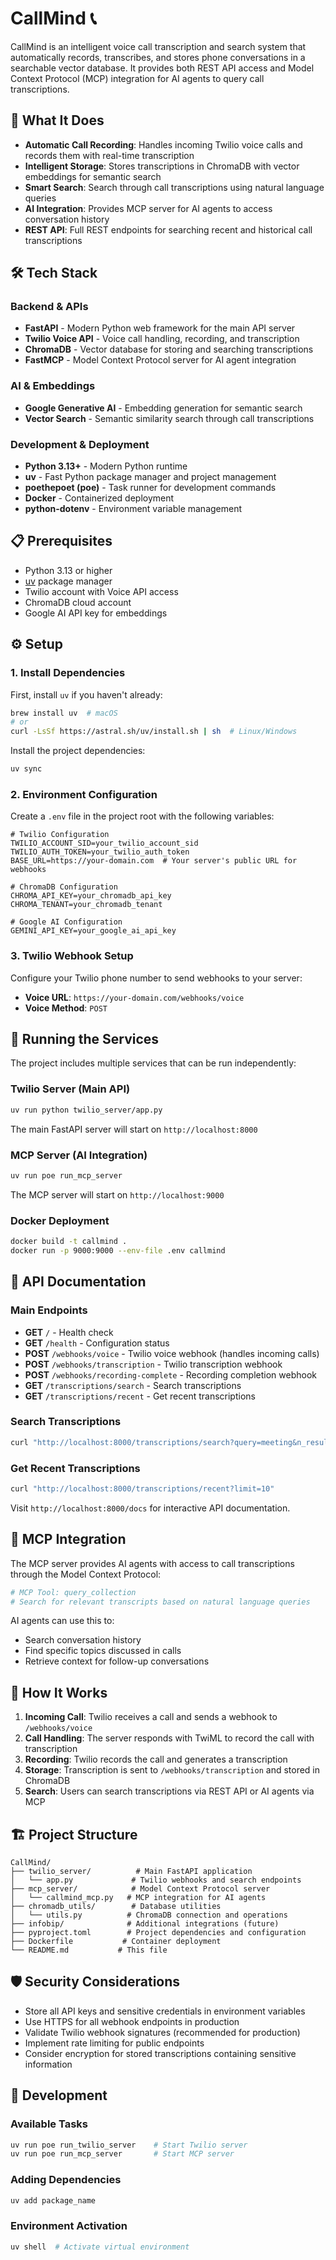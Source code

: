 # CallMind 📞

CallMind is an intelligent voice call transcription and search system that automatically records, transcribes, and stores phone conversations in a searchable vector database. It provides both REST API access and Model Context Protocol (MCP) integration for AI agents to query call transcriptions.

## 🚀 What It Does

- **Automatic Call Recording**: Handles incoming Twilio voice calls and records them with real-time transcription
- **Intelligent Storage**: Stores transcriptions in ChromaDB with vector embeddings for semantic search
- **Smart Search**: Search through call transcriptions using natural language queries
- **AI Integration**: Provides MCP server for AI agents to access conversation history
- **REST API**: Full REST endpoints for searching recent and historical call transcriptions

## 🛠️ Tech Stack

### Backend & APIs
- **FastAPI** - Modern Python web framework for the main API server
- **Twilio Voice API** - Voice call handling, recording, and transcription
- **ChromaDB** - Vector database for storing and searching transcriptions
- **FastMCP** - Model Context Protocol server for AI agent integration

### AI & Embeddings
- **Google Generative AI** - Embedding generation for semantic search
- **Vector Search** - Semantic similarity search through call transcriptions

### Development & Deployment
- **Python 3.13+** - Modern Python runtime
- **uv** - Fast Python package manager and project management
- **poethepoet (poe)** - Task runner for development commands
- **Docker** - Containerized deployment
- **python-dotenv** - Environment variable management

## 📋 Prerequisites

- Python 3.13 or higher
- [uv](https://docs.astral.sh/uv/) package manager
- Twilio account with Voice API access
- ChromaDB cloud account
- Google AI API key for embeddings

## ⚙️ Setup

### 1. Install Dependencies

First, install `uv` if you haven't already:
```bash
brew install uv  # macOS
# or
curl -LsSf https://astral.sh/uv/install.sh | sh  # Linux/Windows
```

Install the project dependencies:
```bash
uv sync
```

### 2. Environment Configuration

Create a `.env` file in the project root with the following variables:

```env
# Twilio Configuration
TWILIO_ACCOUNT_SID=your_twilio_account_sid
TWILIO_AUTH_TOKEN=your_twilio_auth_token
BASE_URL=https://your-domain.com  # Your server's public URL for webhooks

# ChromaDB Configuration  
CHROMA_API_KEY=your_chromadb_api_key
CHROMA_TENANT=your_chromadb_tenant

# Google AI Configuration
GEMINI_API_KEY=your_google_ai_api_key
```

### 3. Twilio Webhook Setup

Configure your Twilio phone number to send webhooks to your server:
- **Voice URL**: `https://your-domain.com/webhooks/voice`
- **Voice Method**: `POST`

## 🚀 Running the Services

The project includes multiple services that can be run independently:

### Twilio Server (Main API)
```bash
uv run python twilio_server/app.py
```
The main FastAPI server will start on `http://localhost:8000`

### MCP Server (AI Integration)
```bash
uv run poe run_mcp_server
```
The MCP server will start on `http://localhost:9000`

### Docker Deployment
```bash
docker build -t callmind .
docker run -p 9000:9000 --env-file .env callmind
```

## 📖 API Documentation

### Main Endpoints

- **GET** `/` - Health check
- **GET** `/health` - Configuration status
- **POST** `/webhooks/voice` - Twilio voice webhook (handles incoming calls)
- **POST** `/webhooks/transcription` - Twilio transcription webhook
- **POST** `/webhooks/recording-complete` - Recording completion webhook
- **GET** `/transcriptions/search` - Search transcriptions
- **GET** `/transcriptions/recent` - Get recent transcriptions

### Search Transcriptions
```bash
curl "http://localhost:8000/transcriptions/search?query=meeting&n_results=5"
```

### Get Recent Transcriptions
```bash
curl "http://localhost:8000/transcriptions/recent?limit=10"
```

Visit `http://localhost:8000/docs` for interactive API documentation.

## 🤖 MCP Integration

The MCP server provides AI agents with access to call transcriptions through the Model Context Protocol:

```python
# MCP Tool: query_collection
# Search for relevant transcripts based on natural language queries
```

AI agents can use this to:
- Search conversation history
- Find specific topics discussed in calls
- Retrieve context for follow-up conversations

## 🔄 How It Works

1. **Incoming Call**: Twilio receives a call and sends a webhook to `/webhooks/voice`
2. **Call Handling**: The server responds with TwiML to record the call with transcription
3. **Recording**: Twilio records the call and generates a transcription
4. **Storage**: Transcription is sent to `/webhooks/transcription` and stored in ChromaDB
5. **Search**: Users can search transcriptions via REST API or AI agents via MCP

## 🏗️ Project Structure

```
CallMind/
├── twilio_server/          # Main FastAPI application
│   └── app.py             # Twilio webhooks and search endpoints
├── mcp_server/            # Model Context Protocol server
│   └── callmind_mcp.py   # MCP integration for AI agents
├── chromadb_utils/        # Database utilities
│   └── utils.py          # ChromaDB connection and operations
├── infobip/              # Additional integrations (future)
├── pyproject.toml        # Project dependencies and configuration
├── Dockerfile           # Container deployment
└── README.md           # This file
```

## 🛡️ Security Considerations

- Store all API keys and sensitive credentials in environment variables
- Use HTTPS for all webhook endpoints in production
- Validate Twilio webhook signatures (recommended for production)
- Implement rate limiting for public endpoints
- Consider encryption for stored transcriptions containing sensitive information

## 🔧 Development

### Available Tasks
```bash
uv run poe run_twilio_server    # Start Twilio server
uv run poe run_mcp_server       # Start MCP server
```

### Adding Dependencies
```bash
uv add package_name
```

### Environment Activation
```bash
uv shell  # Activate virtual environment
```
